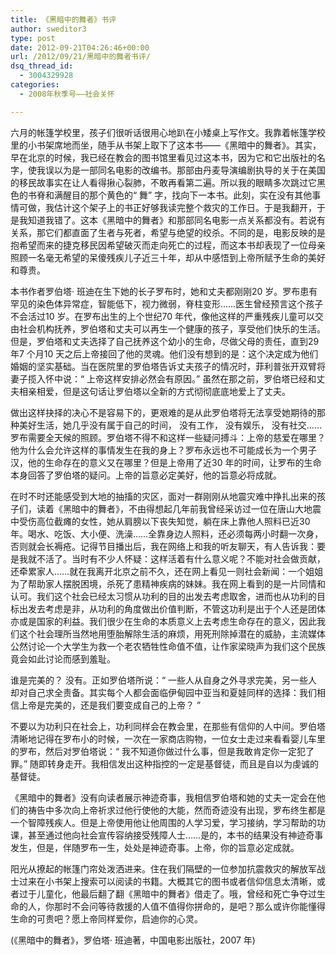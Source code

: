 ```yaml
---
title: 《黑暗中的舞者》书评
author: sweditor3
type: post
date: 2012-09-21T04:26:46+00:00
url: /2012/09/21/黑暗中的舞者书评/
dsq_thread_id:
  - 3004329928
categories:
  - 2008年秋季号——社会关怀

---
```

六月的帐篷学校里，孩子们很听话很用心地趴在小矮桌上写作文。我靠着帐篷学校里的小书架席地而坐，随手从书架上取下了这本书——《黑暗中的舞者》。其实，早在北京的时候，我已经在教会的图书馆里看见过这本书，因为它和它出版社的名字，使我误以为是一部同名电影的改编书。那部由丹麦导演编剧执导的关于在美国的移民故事实在让人看得揪心裂肺，不敢再看第二遍。所以我的眼睛多次跳过它黑色的书脊和满醒目的那个黄色的“ 舞” 字，找向下一本书。此刻，实在没有其他事情可做，我估计这个架子上的书正好够我读完整个救灾的工作日。于是我翻开，于是我知道我错了。这本《黑暗中的舞者》和那部同名电影一点关系都没有。若说有关系，那它们都直面了生者与死者，希望与绝望的绞杀。不同的是，电影反映的是抱希望而来的捷克移民因希望破灭而走向死亡的过程，而这本书却表现了一位母亲照顾一名毫无希望的呆傻残疾儿子近三十年，却从中感悟到上帝所赋予生命的美好和尊贵。

本书作者罗伯塔· 班迪在生下她的长子罗布时，她和丈夫都刚刚20 岁。罗布患有罕见的染色体异常症，智能低下，视力微弱，脊柱变形……医生曾经预言这个孩子不会活过10 岁。在罗布出生的上个世纪70 年代，像他这样的严重残疾儿童可以交由社会机构抚养，罗伯塔和丈夫可以再生一个健康的孩子，享受他们快乐的生活。但是，罗伯塔和丈夫选择了自己抚养这个幼小的生命，尽做父母的责任，直到29 年7 个月10 天之后上帝接回了他的灵魂。他们没有想到的是：这个决定成为他们婚姻的坚实基础。当在医院里的罗伯塔告诉丈夫孩子的情况时，菲利普张开双臂将妻子揽入怀中说：“ 上帝这样安排必然会有原因。” 虽然在那之前，罗伯塔已经和丈夫相亲相爱，但是这句话让罗伯塔以全新的方式彻彻底底地爱上了丈夫。

做出这样抉择的决心不是容易下的，更艰难的是从此罗伯塔将无法享受她期待的那种美好生活，她几乎没有属于自己的时间， 没有工作， 没有娱乐， 没有社交……罗布需要全天候的照顾。罗伯塔不得不和这样一些疑问搏斗：上帝的慈爱在哪里？他为什么会允许这样的事情发生在我的身上？罗布永远也不可能成长为一个男子汉，他的生命存在的意义又在哪里？但是上帝用了近30 年的时间，让罗布的生命本身回答了罗伯塔的疑问。上帝的旨意必定美好，他的旨意必将成就。

在时不时还能感受到大地的抽搐的灾区，面对一群刚刚从地震灾难中挣扎出来的孩子们，读着《黑暗中的舞者》，不由得想起几年前我曾经采访过一位在唐山大地震中受伤高位截瘫的女性，她从肩膀以下丧失知觉，躺在床上靠他人照料已近30 年。喝水、吃饭、大小便、洗澡……全靠身边人照料，还必须每两小时翻一次身，否则就会长褥疮。记得节目播出后，我在网络上和我的听友聊天，有人告诉我：要是我就不活了。当时有不少人怀疑：这样活着有什么意义呢？不能对社会做贡献，还牵累家人……就在我离开北京之前不久，还在网上看见一则社会新闻：一个姐姐为了帮助家人摆脱困境，杀死了患精神疾病的妹妹。我在网上看到的是一片同情和认可。我们这个社会已经太习惯从功利的目的出发去考虑取舍，进而也从功利的目标出发去考虑是非，从功利的角度做出价值判断，不管这功利是出于个人还是团体亦或是国家的利益。我们很少在生命的本质意义上去考虑生命存在的意义，因此我们这个社会理所当然地用堕胎解除生活的麻烦，用死刑除掉潜在的威胁，主流媒体公然讨论一个大学生为救一个老农牺牲性命值不值，让作家梁晓声为我们这个民族竟会如此讨论而感到羞耻。

谁是完美的？ 没有。正如罗伯塔所说：“ 一些人从自身之外寻求完美，另一些人却对自己求全责备。其实每个人都会面临伊甸园中亚当和夏娃同样的选择：我们相信上帝是完美的，还是我们要变成自己的上帝？ ”

不要以为功利只在社会上，功利同样会在教会里，在那些有信仰的人中间。罗伯塔清晰地记得在罗布小的时候，一次在一家商店购物，一位女士走过来看看婴儿车里的罗布，然后对罗伯塔说：“ 我不知道你做过什么事，但是我敢肯定你一定犯了罪。” 随即转身走开。我相信发出这种指控的一定是基督徒，而且是自以为虔诚的基督徒。

《黑暗中的舞者》没有向读者展示神迹奇事，我相信罗伯塔和她的丈夫一定会在他们的祷告中多次向上帝祈求过他行使他的大能，然而奇迹没有出现，罗布终生都是一个智障残疾人。但是上帝使用他让他周围的人学习爱，学习接纳，学习帮助的功课，甚至通过他向社会宣传容纳接受残障人士……是的，本书的结果没有神迹奇事发生，但是，伴随罗布一生，处处是神迹奇事。上帝，你的旨意必定成就。

阳光从撩起的帐篷门帘处泼洒进来。住在我们隔壁的一位参加抗震救灾的解放军战士过来在小书架上搜索可以阅读的书籍。大概其它的图书或者信仰信息太清晰，或者过于儿童化，他最后翻了翻《黑暗中的舞者》借走了。哦，曾经和死亡争夺过生命的人，你那时不会问等待救援的人值不值得你拼命的，是吧？那么或许你能懂得生命的可贵吧？愿上帝同样爱你，启迪你的心灵。

(《黑暗中的舞者》，罗伯塔· 班迪著，中国电影出版社，2007 年)
